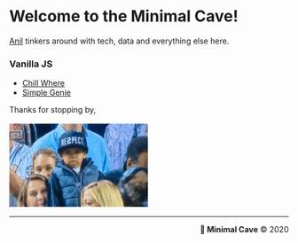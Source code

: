 # Welcome to the Minimal Cave!
[Anil](https://www.linkedin.com/in/anilgeorge04/) tinkers around with tech, data and everything else here.

### Vanilla JS
- [Chill Where](https://anilgeorge04.github.io/chill-where)
- [Simple Genie](https://anilgeorge04.github.io/cs50harvard)

Thanks for stopping by,<br><br>
<img width='250' height='150' src="images/respect.gif" alt="respect">

---
<p align='right'><b>🤍 Minimal Cave</b> © 2020</p>
